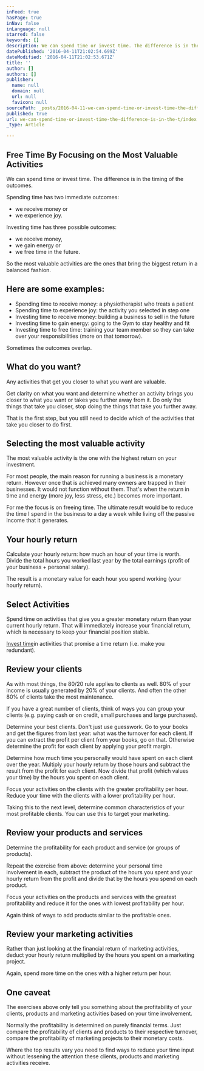 ```yaml
---
inFeed: true
hasPage: true
inNav: false
inLanguage: null
starred: false
keywords: []
description: We can spend time or invest time. The difference is in the timing of the outcomes.
datePublished: '2016-04-11T21:02:54.699Z'
dateModified: '2016-04-11T21:02:53.671Z'
title: ''
author: []
authors: []
publisher:
  name: null
  domain: null
  url: null
  favicon: null
sourcePath: _posts/2016-04-11-we-can-spend-time-or-invest-time-the-difference-is-in-the-t.md
published: true
url: we-can-spend-time-or-invest-time-the-difference-is-in-the-t/index.html
_type: Article

---
```

## Free Time By Focusing on the Most Valuable Activities

We can spend time or invest time. The difference is in the timing of the outcomes.

Spending time has two immediate outcomes:

* we receive money or
* we experience joy.

Investing time has three possible outcomes:

* we receive money,
* we gain energy or
* we free time in the future.

So the most valuable activities are the ones that bring the biggest return in a balanced fashion.

## Here are some examples:

* Spending time to receive money: a physiotherapist who treats a patient
* Spending time to experience joy: the activity you selected in step one
* Investing time to receive money: building a business to sell in the future
* Investing time to gain energy: going to the Gym to stay healthy and fit
* Investing time to free time: training your team member so they can take over your responsibilities (more on that tomorrow).

Sometimes the outcomes overlap.

## What do you want?

Any activities that get you closer to what you want are valuable.

Get clarity on what you want and determine whether an activity brings you closer to what you want or takes you further away from it. Do only the things that take you closer, stop doing the things that take you further away.

That is the first step, but you still need to decide which of the activities that take you closer to do first.

## Selecting the most valuable activity

The most valuable activity is the one with the highest return on your investment.

For most people, the main reason for running a business is a monetary return. However once that is achieved many owners are trapped in their businesses. It would not function without them. That's when the return in time and energy (more joy, less stress, etc.) becomes more important.

For me the focus is on freeing time. The ultimate result would be to reduce the time I spend in the business to a day a week while living off the passive income that it generates.

## Your hourly return

Calculate your hourly return: how much an hour of your time is worth. Divide the total hours you worked last year by the total earnings (profit of your business + personal salary).

The result is a monetary value for each hour you spend working (your hourly return).

## Select Activities

Spend time on activities that give you a greater monetary return than your current hourly return. That will immediately increase your financial return, which is necessary to keep your financial position stable.

[Invest time][0]in activities that promise a time return (i.e. make you  
redundant).

## Review your clients

As with most things, the 80/20 rule applies to clients as well. 80% of your income is usually generated by 20% of your clients. And often the other 80% of clients take the most maintenance.

If you have a great number of clients, think of ways you can group your clients (e.g. paying cash or on credit, small purchases and large purchases).

Determine your best clients. Don't just use guesswork. Go to your books and get the figures from last year: what was the turnover for each client. If you can extract the profit per client from your books, go on that. Otherwise determine the profit for each client by applying your profit margin.

Determine how much time you personally would have spent on each client over the year. Multiply your hourly return by those hours and subtract the result from the profit for each client. Now divide that profit (which values your time) by the hours you spent on each client.

Focus your activities on the clients with the greater profitability per hour. Reduce your time with the clients with a lower profitability per hour.

Taking this to the next level, determine common characteristics of your most profitable clients. You can use this to target your marketing.

## Review your products and services

Determine the profitability for each product and service (or groups of products).

Repeat the exercise from above: determine your personal time  
involvement in each, subtract the product of the hours you spent and your hourly return from the profit and divide that by the hours you spend on each product.

Focus your activities on the products and services with the greatest profitability and reduce it for the ones with lowest profitability per hour.

Again think of ways to add products similar to the profitable ones.

## Review your marketing activities

Rather than just looking at the financial return of marketing activities, deduct your hourly return multiplied by the hours you spent on a marketing project.

Again, spend more time on the ones with a higher return per hour.

## One caveat

The exercises above only tell you something about the profitability of your clients, products and marketing activities based on your time involvement.

Normally the profitability is determined on purely financial terms. Just compare the profitability of clients and products to their respective turnover, compare the profitability of marketing projects to their monetary costs.

Where the top results vary you need to find ways to reduce your time input without lessening the attention these clients, products and marketing activities receive.

[0]: http://www.passionate.com.au/wp/entrepreneur/invest-time